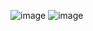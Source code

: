 
![image](https://github.com/ilrexho2011/Project-EULER-Possible-Solutions-Problems-101_to_200/assets/61479363/17edc35f-f874-45e0-a81d-3227aac14ae5)
![image](https://github.com/ilrexho2011/Project-EULER-Possible-Solutions-Problems-101_to_200/assets/61479363/9259bd43-ea5d-4e7d-92db-f296391c4952)

